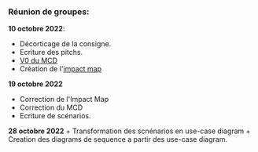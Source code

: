 ### Réunion de groupes:
**10 octobre 2022**:
  + Décorticage de la consigne.
  + Ecriture des pitchs.
  + [V0 du MCD](https://raw.githubusercontent.com/phoboswolf/Gestionnaire-Distribution-Agricoles/7b3492c693e64c8927d840f795e7b01b884aaf41/MCD/Diagramme%20sans%20nom.drawio.svg?token=AOKNYX6ZNKWN37TD2Q3THZTDIP4GG)
  + Création de l'[impact map](https://raw.githubusercontent.com/phoboswolf/Gestionnaire-Distribution-Agricoles/main/GenieLogiciel/impact_mapping.PNG?token=GHSAT0AAAAAABYOZXNNCB52R6ZEU3BKA4XUY2EMPMA)
 
 **19 octobre 2022**
   + Correction de l'Impact Map
   + Correction du MCD
   + Ecriture de scénarios.

 **28 octobre 2022**
    + Transformation des scnénarios en use-case diagram
    + Creation des diagrams de sequence a partir des use-case diagram. 
    
    
